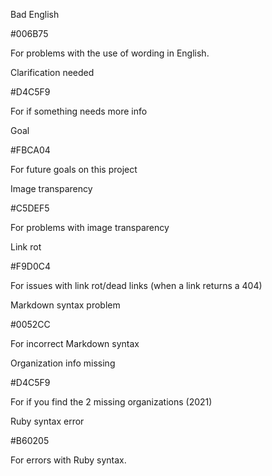 Bad English

#006B75

For problems with the use of wording in English. 


Clarification needed

#D4C5F9

For if something needs more info


Goal

#FBCA04

For future goals on this project


Image transparency

#C5DEF5

For problems with image transparency


Link rot

#F9D0C4

For issues with link rot/dead links (when a link returns a 404)


Markdown syntax problem

#0052CC

For incorrect Markdown syntax


Organization info missing

#D4C5F9

For if you find the 2 missing organizations (2021)


Ruby syntax error

#B60205

For errors with Ruby syntax.

